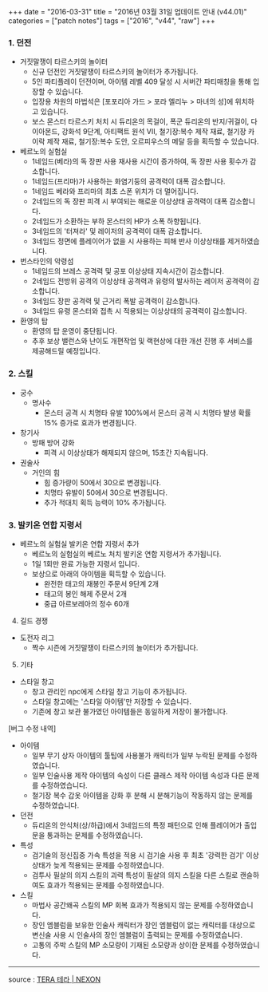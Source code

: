 +++
date = "2016-03-31"
title = "2016년 03월 31일 업데이트 안내 (v44.01)"
categories = ["patch notes"]
tags = ["2016", "v44", "raw"]
+++

### 1. 던전
- 거짓말쟁이 타르스키의 놀이터
  - 신규 던전인 거짓말쟁이 타르스키의 놀이터가 추가됩니다.
  - 5인 파티플레이 던전이며, 아이템 레벨 409 달성 시 서버간 파티매칭을 통해 입장할 수 있습니다.
  - 입장용 차원의 마법석은 [포포리아 가드 > 포라 엘리누 > 마녀의 성]에 위치하고 있습니다.
  - 보스 몬스터 타르스키 처치 시 듀리온의 목걸이, 폭군 듀리온의 반지/귀걸이, 다이아몬드, 강화석 9단계, 아티팩트 원석 VII, 철기장:복수 제작 재료, 철기장 카이락 제작 재료, 철기장:복수 도안, 오르피우스의 메달 등을 획득할 수 있습니다.
- 베르노의 실험실
  - 1네임드(베라)의 독 장판 사용 재사용 시간이 증가하여, 독 장판 사용 횟수가 감소합니다.
  - 1네임드(프리마)가 사용하는 화염기둥의 공격력이 대폭 감소합니다.
  - 1네임드 베라와 프리마의 최초 스폰 위치가 더 멀어집니다.
  - 2네임드의 독 장판 피격 시 부여되는 해로운 이상상태 공격력이 대폭 감소합니다.
  - 2네임드가 소환하는 부하 몬스터의 HP가 소폭 하향됩니다.
  - 3네임드의 '터져라' 및 레이저의 공격력이 대폭 감소합니다.
  - 3네임드 정면에 플레이어가 없을 시 사용하는 피해 반사 이상상태를 제거하였습니다.
- 번스타인의 악령섬
  - 1네임드의 브레스 공격력 및 공포 이상상태 지속시간이 감소합니다.
  - 2네임드 전방위 공격의 이상상태 공격력과 유령의 발사하는 레이저 공격력이 감소합니다.
  - 3네임드 장판 공격력 및 근거리 폭발 공격력이 감소합니다.
  - 3네임드 유령 몬스터와 접촉 시 적용되는 이상상태의 공격력이 감소합니다.
- 환영의 탑
  - 환영의 탑 운영이 중단됩니다.
  - 추후 보상 밸런스와 난이도 개편작업 및 랙현상에 대한 개선 진행 후 서비스를 제공해드릴 예정입니다.

### 2. 스킬
- 궁수
  - 명사수
    - 몬스터 공격 시 치명타 유발 100%에서 몬스터 공격 시 치명타 발생 확률 15% 증가로 효과가 변경됩니다.
- 창기사
  - 방패 방어 강화
    - 피격 시 이상상태가 해제되지 않으며, 15초간 지속됩니다.
- 권술사
  - 거인의 힘
    - 힘 증가량이 50에서 30으로 변경됩니다.
    - 치명타 유발이 50에서 30으로 변경됩니다.
    - 추가 적대치 획득 능력이 10% 추가됩니다.

### 3. 발키온 연합 지령서
- 베르노의 실험실 발키온 연합 지령서 추가
  - 베르노의 실험실의 베르노 처치 발키온 연합 지령서가 추가됩니다.
  - 1일 1회만 완료 가능한 지령서 입니다.
  - 보상으로 아래의 아이템을 획득할 수 있습니다.
    - 완전한 태고의 재봉인 주문서 9단계 2개
    - 태고의 봉인 해제 주문서 2개
    - 중급 아르보레아의 정수 60개

4. 길드 경쟁
- 도전자 리그
  - 짝수 시즌에 거짓말쟁이 타르스키의 놀이터가 추가됩니다.

5. 기타
- 스타일 창고
  - 창고 관리인 npc에게 스타일 창고 기능이 추가됩니다.
  - 스타일 창고에는 '스타일 아이템'만 저장할 수 있습니다.
  - 기존에 창고 보관 불가였던 아이템들은 동일하게 저장이 불가합니다.

[버그 수정 내역]
- 아이템
  - 일부 무기 상자 아이템의 툴팁에 사용불가 캐릭터가 일부 누락된 문제를 수정하였습니다.
  - 일부 인술사용 제작 아이템의 속성이 다른 클래스 제작 아이템 속성과 다른 문제를 수정하였습니다.
  - 철기장 복수 갑옷 아이템을 강화 후 분해 시 분해기능이 작동하지 않는 문제를 수정하였습니다.
- 던전
  - 듀리온의 안식처(상/하급)에서 3네임드의 특정 패턴으로 인해 플레이어가 출입문을 통과하는 문제를 수정하였습니다.
- 특성
  - 검기술의 정신집중 가속 특성을 적용 시 검기술 사용 후 최초 '강력한 검기' 이상상태가 늦게 적용되는 문제를 수정하였습니다.
  - 검투사 필살의 의지 스킬의 괴력 특성이 필살의 의지 스킬을 다른 스킬로 캔슬하여도 효과가 적용되는 문제를 수정하였습니다.
- 스킬
  - 마법사 공간왜곡 스킬의 MP 회복 효과가 적용되지 않는 문제를 수정하였습니다.
  - 장인 엠블럼을 보유한 인술사 캐릭터가 장인 엠블럼이 없는 캐릭터를 대상으로 변신술 사용 시 인술사의 장인 엠블럼이 출력되는 문제를 수정하였습니다.
  - 고통의 주박 스킬의 MP 소모량이 기재된 소모량과 상이한 문제를 수정하였습니다.

----

source : [TERA 테라 | NEXON](http://tera.nexon.com/news/update/view.aspx?n4articlesn=)